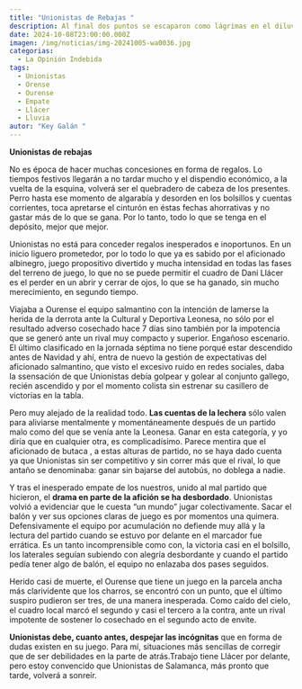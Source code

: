 ```yaml
---
title: "Unionistas de Rebajas "
description: Al final dos puntos se escaparon como lágrimas en el diluvio orensano
date: 2024-10-08T23:00:00.000Z
imagen: /img/noticias/img-20241005-wa0036.jpg
categorias:
  - La Opinión Indebida
tags:
  - Unionistas
  - Orense
  - Ourense
  - Empate
  - Llácer
  - Lluvia
autor: "Key Galán "
---
```

**Unionistas de rebajas**

No es época de hacer muchas concesiones en forma de regalos. Lo tiempos festivos llegarán a no tardar mucho y el dispendio económico, a la vuelta de la esquina, volverá ser el quebradero de cabeza de los presentes. Perro hasta ese momento de algarabía y desorden en los bolsillos y cuentas corrientes, toca apretarse el cinturón en éstas fechas ahorrativas y no gastar más de lo que se gana. Por lo tanto, todo lo que se tenga en el depósito, mejor que mejor.

Unionistas no está para conceder regalos inesperados e inoportunos. En un inicio liguero prometedor, por lo todo lo que ya es sabido por el aficionado albinegro, juego propositivo divertido y mucha intensidad en todas las fases del terreno de juego, lo que no se puede permitir el cuadro de Dani Llácer es el perder en un abrir y cerrar de ojos, lo que se ha ganado, sin mucho merecimiento, en segundo tiempo.

Viajaba a Ourense el equipo salmantino con la intención de lamerse la herida de la derrota ante la Cultural y Deportiva Leonesa, no sólo por el resultado adverso cosechado hace 7 días sino también por la impotencia que se generó ante un rival muy compacto y superior. Engañoso escenario. El último clasificado en la jornada séptima no tiene porqué estar descendido antes de Navidad y ahí,  entra de nuevo la gestión de expectativas del aficionado salmantino, que visto el excesivo ruido en redes sociales, daba la ssensación de que Unionistas debía golpear y golear al conjunto gallego, recién ascendido y por el momento colista sin estrenar su casillero de victorias en la tabla.

Pero muy alejado de la realidad todo. **Las cuentas de la lechera** sólo valen para aliviarse mentalmente y momentáneamente después de un partido malo como del que se venía ante la Leonesa. Ganar en esta categoría, y yo diría que en cualquier otra, es complicadísimo. Parece mentira que el aficionado de butaca , a estas alturas de partido, no se haya dado cuenta ya que Unionistas sin ser competitivo y sin correr más que el rival, lo que antaño se denominaba: ganar sin bajarse del autobús, no doblega a nadie.

Y tras el inesperado empate de los nuestros, unido al mal partido que hicieron, el **drama en parte de la afición se ha desbordado**. Unionistas volvió a evidenciar que le cuesta “un mundo” jugar colectivamente. Sacar el balón y ver sus opciones claras de juego es por momentos una quimera. Defensivamente el equipo por acumulación no defiende muy allá y la lectura del partido  cuando se estuvo por delante en el marcador fue errática. Es un tanto incomprensible como con, la victoria casi en el bolsillo,  los laterales seguían subiendo con alegría desbordante y cuando el partido pedía tener algo de balón,  el equipo no enlazaba dos pases seguidos.

Herido casi de muerte, el Ourense que tiene un juego en la parcela ancha más clarividente que los charros, se encontró con un punto, que el último suspiro pudieron ser tres, de una manera inesperada. Como caído del cielo, el cuadro local marcó el segundo y casi el tercero a la contra, ante un rival impotente de sostener lo cosechado en el segundo acto de envite.

**Unionistas debe, cuanto antes,  despejar las incógnitas** que en forma de dudas existen en su juego. Para mí, situaciones  más sencillas de corregir que de ser debilidades en la parte de atrás.Trabajo tiene Llácer por delante, pero estoy convencido que Unionistas de Salamanca, más pronto que tarde, volverá a sonreír.
